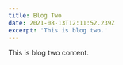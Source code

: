 ```yaml
---
title: Blog Two
date: 2021-08-13T12:11:52.239Z
excerpt: 'This is blog two.'
---
```

This is blog two content.

